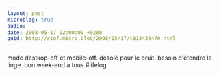 ```yaml
---
layout: post
microblog: true
audio: 
date: 2008-05-17 02:00:00 +0200
guid: http://xtof.micro.blog/2008/05/17/t813435470.html
---
```

mode destkop-off et mobile-off. désolé pour le bruit. besoin d'étendre le linge. bon week-end à tous #lifelog
